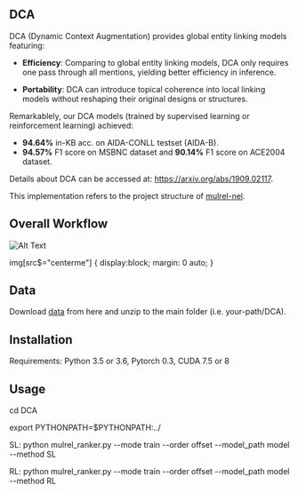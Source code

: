 ## DCA
DCA (Dynamic Context Augmentation) provides global entity linking models featuring:

- **Efficiency**: Comparing to global entity linking models, DCA only requires one pass through all mentions, yielding better efficiency in inference.

- **Portability**: DCA can introduce topical coherence into local linking models without reshaping their original designs or structures.

Remarkablely, our DCA models (trained by supervised learning or reinforcement learning) achieved:

- **94.64%** in-KB acc. on AIDA-CONLL testset (AIDA-B).
- **94.57%** F1 score on MSBNC dataset and **90.14%** F1 score on ACE2004 dataset.

Details about DCA can be accessed at: https://arxiv.org/abs/1909.02117.

This implementation refers to the project structure of [mulrel-nel](https://github.com/lephong/mulrel-nel).

## Overall Workflow
![Alt Text](https://github.com/YoungXiyuan/DCA/blob/master/DCA.gif?style=centerme)

img[src$="centerme"] {
  display:block;
  margin: 0 auto;
}

## Data
Download [data](https://drive.google.com/file/d/1xW-t80cKDMx3ZL-hrRUxlm6QMZIRvUyU/view) from here and unzip to the main folder (i.e. your-path/DCA). 

## Installation

Requirements: Python 3.5 or 3.6, Pytorch 0.3, CUDA 7.5 or 8

## Usage
cd DCA

export PYTHONPATH=$PYTHONPATH:../

SL: python mulrel_ranker.py --mode train --order offset --model_path model --method SL

RL: python mulrel_ranker.py --mode train --order offset --model_path model --method RL
